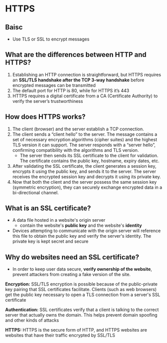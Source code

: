 # HTTPS

## Baisc
- Use TLS or SSL to encrypt messages

## What are the differences between HTTP and HTTPS?
1. Establishing an HTTP connection is straightforward, but HTTPS requires an **SSL/TLS handshake after the TCP 3-way handshake** before encrypted messages can be transmitted
2. The default port for HTTP is 80, while for HTTPS it’s 443
3. HTTPS requires a digital certificate from a CA (Certificate Authority) to verify the server’s trustworthiness

## How does HTTPS works?
1. The client (browser) and the server establish a TCP connection.
2. The client sends a “client hello” to the server. The message contains a set of necessary encryption algorithms (cipher suites) and the highest TLS version it can support. The server responds with a “server hello”, confirming compatibility with the algorithms and TLS version.
   - The server then sends its SSL certificate to the client for validation. The certificate contains the public key, hostname, expiry dates, etc.
3. After validating the SSL certificate, the client generates a session key, encrypts it using the public key, and sends it to the server. The server receives the encrypted session key and decrypts it using its private key.
4. Now that both the client and the server possess the same session key (symmetric encryption), they can securely exchange encrypted data in a bi-directional channel.

## What is an SSL certificate?
- A data file hosted in a website's origin server
   - contain the website's **public key** and the website's **identity**
- Devices attempting to communicate with the origin server will reference this file to obtain the public key and verify the server's identity. The private key is kept secret and secure

## Why do websites need an SSL certificate?
- In order to keep user data secure, **verify ownership of the website**, prevent attackers from creating a fake version of the site.

**Encryption:** SSL/TLS encryption is possible because of the public-private key pairing that SSL certificates facilitate. Clients (such as web browsers) get the public key necessary to open a TLS connection from a server's SSL certificate

**Authentication:** SSL certificates verify that a client is talking to the correct server that actually owns the domain. This helps prevent domain spoofing and other kinds of attacks

**HTTPS:** HTTPS is the secure form of HTTP, and HTTPS websites are websites that have their traffic encrypted by SSL/TLS